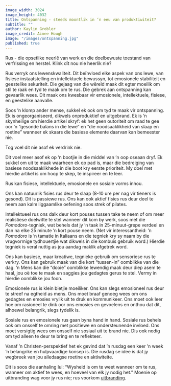 ```yaml
---
image_width: 3024
image_height: 4032
title: Ontspanning - steeds moontlik in ‘n eeu van produktiwiteit?
subtitle: ""
author: Kaylin Grobler
image_credit: Aimee Hough
image: "/images/ontspanning.jpg"
published: true
---
```


Rus - die opsetlike neerlê van werk en die doelbewuste toestand van verfrissing en herstel. Klink dít nou nie heerlik nie?

Rus verryk ons lewenskwaliteit. Dit beïnvloed elke aspek van ons lewe, van fisiese instaatstelling en intellektuele bewussyn, tot emosionele stabiliteit en geestelike sekuriteit. Die gejaag van die wêreld maak dit egter moeilik om stil te raak en tyd te maak om te rus. Die gebrek aan ontspanning kan gevaarlik wees. Dit maak ons kwesbaar vir emosionele, intellektuele, fisiese, en geestelike aanvalle.

Soos ’n klomp ander mense, sukkel ek ook om tyd te maak vir ontspanning. Ek is ongeorganiseerd, dikwels onproduktief en uitgebrand. Ek is ’n skynheilige om hierdie artikel skryf: ek het geen outoriteit om raad te gee oor ’n “gesonde balans in die lewe” en “die noodsaaklikheid van slaap en roetine” wanneer ek skaars die basiese elemente daarvan kan bemeester nie.

Tog voel dit nie asof ek verdrink nie.

Dit voel meer asof ek op ’n bootjie in die middel van ’n oop oseaan dryf. Ek sukkel om uit te maak waarheen ek op pad is, maar die bedreiging van basiese noodsaaklikhede in die boot kry eerste prioriteit. My doel met hierdie artikel is om hoop te skep, te inspireer en te leer.

Rus kan fisiese, intellektuele, emosionele en sosiale vorms inhou.

Ons kan natuurlik fisies rus deur te slaap (8-10 ure per nag vir tieners is gesond). Dit is passiewe rus. Ons kan ook aktief fisies rus deur deel te neem aan kalm liggaamlike oefening soos strek of pilates.

Intellektueel rus ons dalk deur kort pouses tussen take te neem of om meer realistiese doelwitte te stel wanneer dit kom by werk, soos met die _Pomodoro_-tegniek, wat behels dat jy ’n taak in 25-minuut-grepe verdeel en dan na elke 25 minute ’n kort pouse neem. (Net vir interessantheid: ’n _Pomodoro_ is ’n tamatie in Italiaans en die tegniek kry sy naam by die vrugvormige tydhouertjie wat dikwels in die kombuis gebruik word.) Hierdie tegniek is veral nuttig as jou aandag maklik afgetrek word.

Ons kan basiese, maar kreatiwe, tegnieke gebruik om sensoriese rus te verkry. Ons kan gebruik maak van die kort “tussen-in” oomblikke van die dag. ’n Mens kan die “dooie” oomblikke lewendig maak deur diep asem te haal, jou oë toe te maak en saggies jou gedagtes gerus te stel. Vermy in hierdie oomblikke jou foon.

Emosionele rus is klein bietjie moeiliker. Ons kan slegs emosioneel rus deur te streef na egtheid as mens. Ons moet braaf genoeg wees om ons gedagtes en emosies vrylik uit te druk en kommunikeer. Ons moet ook leer hoe om rasioneel te dink oor ons emosies en gevoelens en onthou dat dit, alhoewel belangrik, slegs tydelik is.

Sosiale rus en emosionele rus gaan byna hand in hand. Sosiale rus behels ook om onsself te omring met positiewe en ondersteunende invloed. Ons moet versigtig wees om onsself nie sosiaal uit te brand nie. Dis ook nodig om tyd alleen te deur te bring en te reflekteer.

Vanaf ’n Christen-perspektief het ek gevind dat ’n rusdag een keer ’n week ’n belangrike en hulpvaardige konsep is. Die rusdag se idee is dat jy wegbreek van jou alledaagse roetine en aktiwiteite.

Dit is soos die aanhaling lui: “Wysheid is om te weet wanneer om te rus, wanneer om aktief te wees, en hoeveel van elk jy nodig het.” Moenie op uitbranding wag voor jy rus nie; rus voorkom [uitbranding]().
